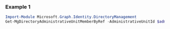 ### Example 1
```powershell
Import-Module Microsoft.Graph.Identity.DirectoryManagement
Get-MgDirectoryAdministrativeUnitMemberByRef -AdministrativeUnitId $administrativeUnitId
```
